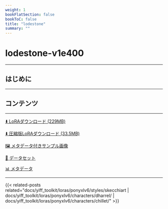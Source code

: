 ```yaml
---
weight: 1
bookFlatSection: false
bookToC: false
title: "lodestone"
summary: ""
---
```


<!--markdownlint-disable MD025 MD033 -->

# lodestone-v1e400

---

## はじめに

---

## コンテンツ

---

[⬇️ LoRAダウンロード (229MB)](https://huggingface.co/k4d3/yiff_toolkit/resolve/main/ponyxl_loras/lodestone-v1e400.safetensors?download=true)

[⬇️ 圧縮版LoRAダウンロード (33.5MB)](https://huggingface.co/k4d3/yiff_toolkit/resolve/main/ponyxl_loras_shrunk_2/lodestone-v1e400_frockpt1_th-3.55.safetensors?download=true)

[🖼️ メタデータ付きサンプル画像](https://huggingface.co/k4d3/yiff_toolkit/tree/main/static/{})

[📐 データセット](<https://huggingface.co/datasets/k4d3/furry/tree/main/lodestone>)

[📊 メタデータ](https://huggingface.co/k4d3/yiff_toolkit/raw/main/ponyxl_loras/lodestone-v1e400.json)

---

<!--
HUGO_SEARCH_EXCLUDE_START
-->
{{< related-posts related="docs/yiff_toolkit/loras/ponyxlv6/styles/skecchiart | docs/yiff_toolkit/loras/ponyxlv6/characters/dharrel/ | docs/yiff_toolkit/loras/ponyxlv6/characters/chillet/" >}}
<!--
HUGO_SEARCH_EXCLUDE_END
-->

